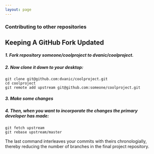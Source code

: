 ```yaml
---
layout: page
---
```


### Contributing to other repositories

## Keeping A GitHub Fork Updated

##### 1. Fork repository someone/coolproject to dvanic/coolproject.
##### 2. Now clone it down to your desktop:

```
git clone git@github.com:dvanic/coolproject.git
cd coolproject
git remote add upstream git@github.com:someone/coolproject.git
```

##### 3. Make some changes
##### 4. Then, when you want to incorporate the changes the primary developer has made:

```
git fetch upstream
git rebase upstream/master
```

The last command interleaves your commits with theirs chronologially, thereby reducing the number of branches in the final project repository.
